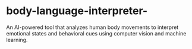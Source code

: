 # body-language-interpreter-
An AI-powered tool that analyzes human body movements to interpret emotional states and behavioral cues using computer vision and machine learning.
